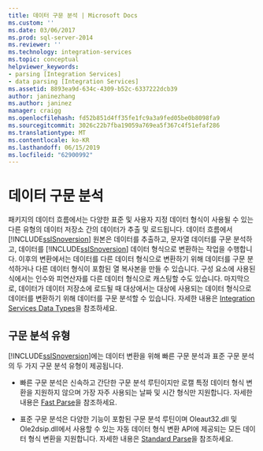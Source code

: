 ```yaml
---
title: 데이터 구문 분석 | Microsoft Docs
ms.custom: ''
ms.date: 03/06/2017
ms.prod: sql-server-2014
ms.reviewer: ''
ms.technology: integration-services
ms.topic: conceptual
helpviewer_keywords:
- parsing [Integration Services]
- data parsing [Integration Services]
ms.assetid: 8893ea9d-634c-4309-b52c-6337222dcb39
author: janinezhang
ms.author: janinez
manager: craigg
ms.openlocfilehash: fd52b851d4ff35fe1fc9a3a9fed05be0b8098fa9
ms.sourcegitcommit: 3026c22b7fba19059a769ea5f367c4f51efaf286
ms.translationtype: MT
ms.contentlocale: ko-KR
ms.lasthandoff: 06/15/2019
ms.locfileid: "62900992"
---
```

# <a name="parsing-data"></a>데이터 구문 분석
  패키지의 데이터 흐름에서는 다양한 표준 및 사용자 지정 데이터 형식이 사용될 수 있는 다른 유형의 데이터 저장소 간의 데이터가 추출 및 로드됩니다. 데이터 흐름에서 [!INCLUDE[ssISnoversion](../../includes/ssisnoversion-md.md)] 원본은 데이터를 추출하고, 문자열 데이터를 구문 분석하고, 데이터를 [!INCLUDE[ssISnoversion](../../includes/ssisnoversion-md.md)] 데이터 형식으로 변환하는 작업을 수행합니다. 이후의 변환에서는 데이터를 다른 데이터 형식으로 변환하기 위해 데이터를 구문 분석하거나 다른 데이터 형식이 포함된 열 복사본을 만들 수 있습니다. 구성 요소에 사용된 식에서는 인수와 피연산자를 다른 데이터 형식으로 캐스팅할 수도 있습니다. 마지막으로, 데이터가 데이터 저장소에 로드될 때 대상에서는 대상에 사용되는 데이터 형식으로 데이터를 변환하기 위해 데이터를 구문 분석할 수 있습니다. 자세한 내용은 [Integration Services Data Types](integration-services-data-types.md)을 참조하세요.  
  
## <a name="types-of-parsing"></a>구문 분석 유형  
 [!INCLUDE[ssISnoversion](../../includes/ssisnoversion-md.md)]에는 데이터 변환을 위해 빠른 구문 분석과 표준 구문 분석의 두 가지 구문 분석 유형이 제공됩니다.  
  
-   빠른 구문 분석은 신속하고 간단한 구문 분석 루틴이지만 로캘 특정 데이터 형식 변환을 지원하지 않으며 가장 자주 사용되는 날짜 및 시간 형식만 지원합니다. 자세한 내용은 [Fast Parse](../fast-parse.md)을 참조하세요.  
  
-   표준 구문 분석은 다양한 기능이 포함된 구문 분석 루틴이며 Oleaut32.dll 및 Ole2dsip.dll에서 사용할 수 있는 자동 데이터 형식 변환 API에 제공되는 모든 데이터 형식 변환을 지원합니다. 자세한 내용은 [Standard Parse](../standard-parse.md)을 참조하세요.  
  
  
